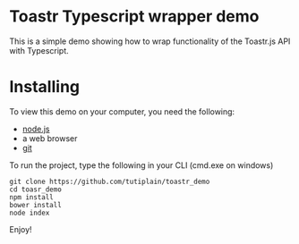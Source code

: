 # Toastr Typescript wrapper demo

  This is a simple demo showing how to wrap functionality of the Toastr.js API with Typescript.

# Installing

  To view this demo on your computer, you need the following:
  * [node.js](http://nodejs.org)
  * a web browser
  * [git](https://git-for-windows.github.io/)

  To run the project, type the following in your CLI (cmd.exe on windows)

```
git clone https://github.com/tutiplain/toastr_demo
cd toasr_demo
npm install
bower install
node index
```
  Enjoy!

